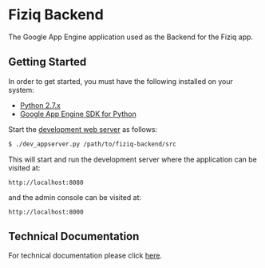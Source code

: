 # Fiziq Backend

The Google App Engine application used as the Backend for the Fiziq app.

## Getting Started
In order to get started, you must have the following installed on your system:

- [Python 2.7.x](https://www.python.org/downloads/)
- [Google App Engine SDK for Python](https://cloud.google.com/appengine/downloads#Google_App_Engine_SDK_for_Python)

Start the [development web server]() as follows:

````bash
$ ./dev_appserver.py /path/to/fiziq-backend/src
````

This will start and run the development server where the application can be visited at:

````
http://localhost:8080
```` 

and the admin console can be visited at:

````
http://localhost:8000
```` 


## Technical Documentation
For technical documentation please click [here](doc/README.md).
